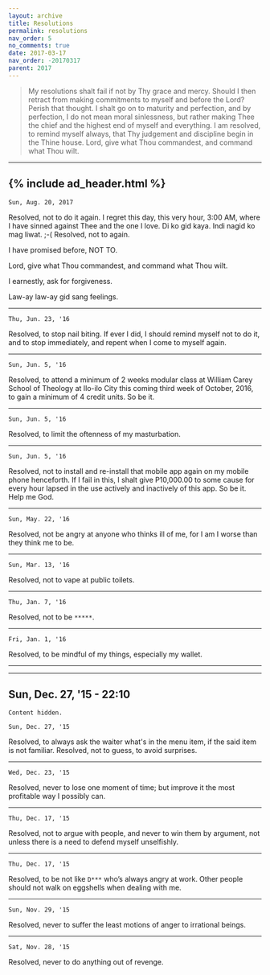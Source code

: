 ```yaml
---
layout: archive
title: Resolutions
permalink: resolutions
nav_order: 5
no_comments: true
date: 2017-03-17
nav_order: -20170317
parent: 2017
---
```


> My resolutions shalt fail if not by Thy grace and mercy.  Should I then retract from making commitments to myself and before the Lord?  Perish that thought.  I shalt go on to maturity and perfection, and by perfection, I do not mean moral sinlessness, but rather making Thee the chief and the highest end of myself and everything.  I am resolved, to remind myself always, that Thy judgement and discipline begin in the Thine house.  Lord, give what Thou commandest, and command what Thou wilt.

---
{% include ad_header.html %}
---

~~~
Sun, Aug. 20, 2017
~~~
Resolved, not to do it again. I regret this day, this very hour, 3:00 AM, where I have sinned against Thee and the one I love. Di ko gid kaya. Indi nagid ko mag liwat. ;-(
Resolved, not to again.

I have promised before, NOT TO.

Lord, give what Thou commandest, and command what Thou wilt.

I earnestly, ask for forgiveness.

Law-ay law-ay gid sang feelings.

---

~~~
Thu, Jun. 23, '16
~~~
Resolved, to stop nail biting. If ever I did, I should remind myself not to do it, and to stop immediately, and repent when I come to myself again.

---

~~~
Sun, Jun. 5, '16
~~~
Resolved, to attend a minimum of 2 weeks modular class at William Carey School of Theology at Ilo-ilo City this coming third week of October, 2016, to gain a minimum of 4 credit units. So be it.

---

~~~
Sun, Jun. 5, '16
~~~
Resolved, to limit the oftenness of my masturbation.

---

~~~
Sun, Jun. 5, '16
~~~
Resolved, not to install and re-install that mobile app again on my mobile phone henceforth. If I fail in this, I shalt give P10,000.00 to some cause for every hour lapsed in the use actively and inactively of this app. So be it. Help me God.

---

~~~
Sun, May. 22, '16
~~~
Resolved, not be angry at anyone who thinks ill of me, for I am I worse than they think me to be.

---

~~~
Sun, Mar. 13, '16
~~~
Resolved, not to vape at public toilets.

---

~~~
Thu, Jan. 7, '16
~~~
Resolved, not to be `*****`.

---

~~~
Fri, Jan. 1, '16
~~~
Resolved, to be mindful of my things, especially my wallet.

---

---
Sun, Dec. 27, '15 - 22:10
---
```
Content hidden.
```
[//]: # (Resolved, not to do any travel itineraries anymore with friends.)

~~~
Sun, Dec. 27, '15
~~~
Resolved, to always ask the waiter what's in the menu item, if the said item is not familiar. Resolved, not to guess, to avoid surprises.

---

~~~
Wed, Dec. 23, '15
~~~
Resolved, never to lose one moment of time; but improve it the most profitable way I possibly can.

---

~~~
Thu, Dec. 17, '15
~~~
Resolved, not to argue with people, and never to win them by argument, not unless there is a need to defend myself unselfishly.

---

~~~
Thu, Dec. 17, '15
~~~
Resolved, to be not like `D***` who’s always angry at work. Other people should not walk on eggshells when dealing with me.

---

~~~
Sun, Nov. 29, '15
~~~
Resolved, never to suffer the least motions of anger to irrational beings.

---

~~~
Sat, Nov. 28, '15
~~~
Resolved, never to do anything out of revenge.
